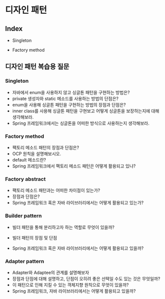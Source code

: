 # 디자인 패턴

## Index

- Singleton

- Factory method

## 디자인 패턴 복습용 질문

### Singleton

- 자바에서 enum을 사용하지 않고 싱글톤 패턴을 구현하는 방법은?
- private 생성자와 static 메소드를 사용하는 방법의 단점은?
- enum을 사용해 싱글톤 패턴을 구현하는 방법의 장점과 단점은?
- inner class를 사용해 싱글톤 패턴을 구현보고 어떻게 싱글톤을 보장하는지에 대해 생각해보라.
- Spring 프레임워크에서는 싱글톤을 어떠한 방식으로 사용하는지 생각해보라.

### Factory method

- 팩토리 메소드 패턴의 장점과 단점은?
- OCP 원칙을 설명해보시오.
- default 메소드란?
- Spring 프레임워크에서 팩토리 메소드 패턴은 어떻게 활용되고 있나?

### Factory abstract

- 팩토리 메소드 패턴과는 어떠한 차이점이 있는가?
- 장점과 단점은?
- Spring 프레임워크 혹은 자바 라이브러리에서는 어떻게 활용되고 있는가?

### Builder pattern

- 빌더 패턴을 통해 분리하고자 하는 역할로 무엇이 있을까?

- 빌더 패턴의 장점 및 단점
- Spring 프레임워크 혹은 자바 라이브러리에서는 어떻게 활용되고 있을까?

### Adapter pattern

- Adapter와 Adaptee의 관계를 설명해보자
- 장점과 단점에 대해 설명하고, 단점이 오히려 좋은 선택일 수도 있는 것은 무엇일까?
- 이 패턴으로 인해 지킬 수 있는 객체지향 원칙으로 무엇이 있을까?
- Spring 프레임워크, 자바 라이브러리에서는 어떻게 활용되고 있을까?